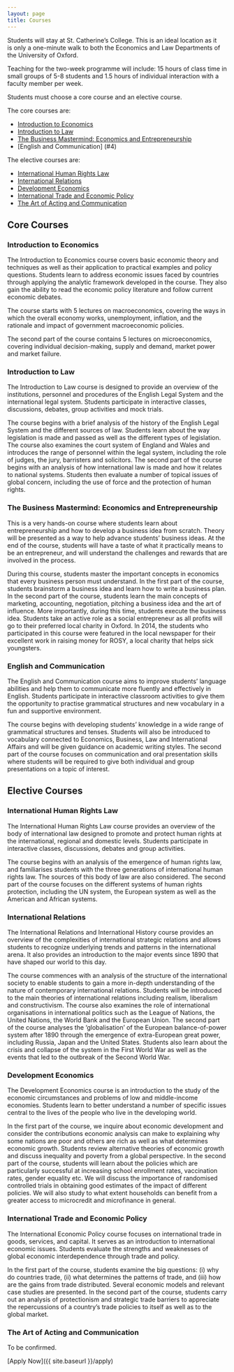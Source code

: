 ```yaml
---
layout: page
title: Courses
---
```


Students will stay at St. Catherine’s College. This is an ideal location as it is only a one-minute walk to both the Economics and Law Departments of the University of Oxford.

Teaching for the two-week programme will include: 15 hours of class time in small groups of 5-8 students and 1.5 hours of individual interaction with a faculty member per week.

Students must choose a core course and an elective course.

The core courses are:

 - [Introduction to Economics](#1)
 - [Introduction to Law](#2)
 - [The Business Mastermind: Economics and Entrepreneurship](#3)
 - [English and Communication] (#4)

The elective courses are:

 - [International Human Rights Law](#5)
 - [International Relations](#6)
 - [Development Economics](#7)
 - [International Trade and Economic Policy](#8)
 - [The Art of Acting and Communication](#9)

## Core Courses

### <a name="1">Introduction to Economics</a>

The Introduction to Economics course covers basic economic theory and techniques as well as their application to practical examples and policy questions. Students learn to address economic issues faced by countries through applying the analytic framework developed in the course. They also gain the ability to read the economic policy literature and follow current economic debates.

The course starts with 5 lectures on macroeconomics, covering the ways in which the overall economy works, unemployment, inflation, and the rationale and impact of government macroeconomic policies. 

The second part of the course contains 5 lectures on microeconomics, covering individual decision-making, supply and demand, market power and market failure.

### <a name="2">Introduction to Law</a>

The Introduction to Law course is designed to provide an overview of the institutions, personnel and procedures of the English Legal System and the international legal system. Students participate in interactive classes, discussions, debates, group activities and mock trials.
 
The course begins with a brief analysis of the history of the English Legal System and the different sources of law. Students learn about the way legislation is made and passed as well as the different types of legislation. The course also examines the court system of England and Wales and introduces the range of personnel within the legal system, including the role of judges, the jury, barristers and solicitors. The second part of the course begins with an analysis of how international law is made and how it relates to national systems. Students then evaluate a number of topical issues of global concern, including the use of force and the protection of human rights. 

### <a name="3">The Business Mastermind: Economics and Entrepreneurship</a>

This is a very hands-on course where students learn about entrepreneurship and how to develop a business idea from scratch. Theory will be presented as a way to help advance students’ business ideas. At the end of the course, students will have a taste of what it practically means to be an entrepreneur, and will understand the challenges and rewards that are involved in the process.
 
During this course, students master the important concepts in economics that every business person must understand. In the first part of the course, students brainstorm a business idea and learn how to write a business plan. In the second part of the course, students learn the main concepts of marketing, accounting, negotiation, pitching a business idea and the art of influence. More importantly, during this time, students execute the business idea. Students take an active role as a social entrepreneur as all profits will go to their preferred local charity in Oxford. In 2014, the students who participated in this course were featured in the local newspaper for their excellent work in raising money for ROSY, a local charity that helps sick youngsters.  

### <a name="4">English and Communication</a>

The English and Communication course aims to improve students’ language abilities and help them to communicate more fluently and effectively in English. Students participate in interactive classroom activities to give them the opportunity to practise grammatical structures and new vocabulary in a fun and supportive environment.
 
The course begins with developing students’ knowledge in a wide range of grammatical structures and tenses. Students will also be introduced to vocabulary connected to Economics, Business, Law and International Affairs and will be given guidance on academic writing styles. The second part of the course focuses on communication and oral presentation skills where students will be required to give both individual and group presentations on a topic of interest. 

## Elective Courses

### <a name="5">International Human Rights Law</a>

The International Human Rights Law course provides an overview of the body of international law designed to promote and protect human rights at the international, regional and domestic levels. Students participate in interactive classes, discussions, debates and group activities.

The course begins with an analysis of the emergence of human rights law, and familiarises students with the three generations of international human rights law. The sources of this body of law are also considered. The second part of the course focuses on the different systems of human rights protection, including the UN system, the European system as well as the American and African systems. 

### <a name="6">International Relations</a>

The International Relations and International History course provides an overview of the complexities of international strategic relations and allows students to recognize underlying trends and patterns in the international arena. It also provides an introduction to the major events since 1890 that have shaped our world to this day.
 
The course commences with an analysis of the structure of the international society to enable students to gain a more in-depth understanding of the nature of contemporary international relations. Students will be introduced to the main theories of international relations including realism, liberalism and constructivism. The course also examines the role of international organisations in international politics such as the League of Nations, the United Nations, the World Bank and the European Union. The second part of the course analyses the ‘globalisation’ of the European balance-of-power system after 1890 through the emergence of extra-European great power, including Russia, Japan and the United States. Students also learn about the crisis and collapse of the system in the First World War as well as the events that led to the outbreak of the Second World War. 

### <a name="7">Development Economics</a>

The Development Economics course is an introduction to the study of the economic circumstances and problems of low and middle-income economies. Students learn to better understand a number of specific issues central to the lives of the people who live in the developing world.
 
In the first part of the course, we inquire about economic development and consider the contributions economic analysis can make to explaining why some nations are poor and others are rich as well as what determines economic growth. Students review alternative theories of economic growth and discuss inequality and poverty from a global perspective. 
In the second part of the course, students will learn about the policies which are particularly successful at increasing school enrollment rates, vaccination rates, gender equality etc. We will discuss the importance of randomised controlled trials in obtaining good estimates of the impact of different policies. We will also study to what extent households can benefit from a greater access to microcredit and microfinance in general.

### <a name="8">International Trade and Economic Policy </a>

The International Economic Policy course focuses on international trade in goods, services, and capital. It serves as an introduction to international economic issues. Students evaluate the strengths and weaknesses of global economic interdependence through trade and policy.
 
In the first part of the course, students examine the big questions: (i) why do countries trade, (ii) what determines the patterns of trade, and (iii) how are the gains from trade distributed. Several economic models and relevant case studies are presented. In the second part of the course, students carry out an analysis of protectionism and strategic trade barriers to appreciate the repercussions of a country’s trade policies to itself as well as to the global market.

### <a name="9">The Art of Acting and Communication</a>

To be confirmed.

[Apply Now]({{ site.baseurl }}/apply)
 
